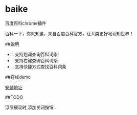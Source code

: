 baike
=====

百度百科chrome插件

百科一下，你就知道，来自百度百科官方，让人类更好地认知世界！

##说明

* . 支持划词查询百科词条
* . 支持右键查询百科词条
* . 支持快捷方式查找百科词条


##在线demo


[安装地址](https://chrome.google.com/webstore/detail/%E7%99%BE%E5%BA%A6%E7%99%BE%E7%A7%91%E5%9C%A8%E7%BA%BF%E5%88%92%E8%AF%8D%E5%B7%A5%E5%85%B7/lklfjnpalpkacoikjkhnakoaamnfbmkd)


##TODO

浮层展现时,添加关闭按钮..
